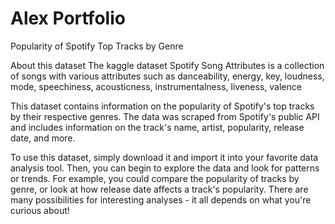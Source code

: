 # Alex Portfolio


Popularity of Spotify Top Tracks by Genre

About this dataset
The kaggle dataset Spotify Song Attributes is a collection of songs with various attributes such as danceability, energy, key, loudness, mode, speechiness, acousticness, instrumentalness, liveness, valence

This dataset contains information on the popularity of Spotify's top tracks by their respective genres. The data was scraped from Spotify's public API and includes information on the track's name, artist, popularity, release date, and more.

To use this dataset, simply download it and import it into your favorite data analysis tool. Then, you can begin to explore the data and look for patterns or trends. For example, you could compare the popularity of tracks by genre, or look at how release date affects a track's popularity. There are many possibilities for interesting analyses - it all depends on what you're curious about!

